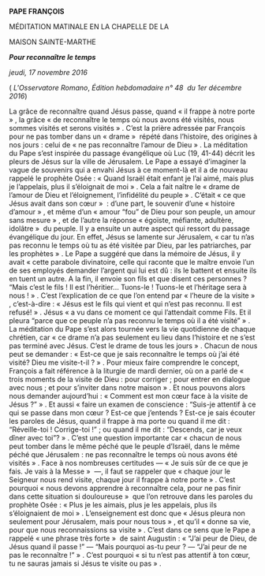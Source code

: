 **PAPE FRANÇOIS**

MÉDITATION MATINALE EN LA CHAPELLE DE LA

MAISON SAINTE-MARTHE

***Pour reconnaître le temps***

*jeudi, 17 novembre 2016*

( *L'Osservatore Romano*, *Édition hebdomadaire n° 48  du 1er décembre 2016*)

La grâce de reconnaître quand Jésus passe, quand « il frappe à notre porte » , la grâce « de reconnaître le temps où nous avons été visités, nous sommes visités et serons visités » . C’est la prière adressée par François pour ne pas tomber dans un « drame »  répété dans l’histoire, des origines à nos jours : celui de « ne pas reconnaître l’amour de Dieu » . La méditation du Pape s’est inspirée du passage évangélique où Luc (19, 41-44) décrit les pleurs de Jésus sur la ville de Jérusalem. Le Pape a essayé d’imaginer la vague de souvenirs qui a envahi Jésus à ce moment-là et il a de nouveau rappelé le prophète Osée : « Quand Israël était enfant je l’ai aimé, mais plus je l’appelais, plus il s’éloignait de moi » . Cela a fait naître le « drame de l’amour de Dieu et l’éloignement, l’infidélité du peuple » . C’était « ce que Jésus avait dans son cœur »  : d’une part, le souvenir d’une « histoire d’amour » , et même d’un « amour “fou” de Dieu pour son peuple, un amour sans mesure » , et de l’autre la réponse « égoïste, méfiante, adultère, idolâtre »  du peuple. Il y a ensuite un autre aspect qui ressort du passage évangélique du jour. En effet, Jésus se lamente sur Jérusalem, « car tu n’as pas reconnu le temps où tu as été visitée par Dieu, par les patriarches, par les prophètes » . Le Pape a suggéré que dans la mémoire de Jésus, il y avait « cette parabole divinatoire, celle qui raconte que le maître envoie l’un de ses employés demander l’argent qui lui est dû : ils le battent et ensuite ils en tuent un autre. A la fin, il envoie son fils et que disent ces personnes ? “Mais c’est le fils ! Il est l’héritier... Tuons-le ! Tuons-le et l’héritage sera à nous ! » . C’est l’explication de ce que l’on entend par « l’heure de la visite » , c’est-à-dire : « Jésus est le fils qui vient et qui n’est pas reconnu. Il est refusé! » . Jésus « a vu dans ce moment ce qui l’attendait comme Fils. Et il pleura “parce que ce peuple n’a pas reconnu le temps où il a été visité” » . La méditation du Pape s’est alors tournée vers la vie quotidienne de chaque chrétien, car « ce drame n’a pas seulement eu lieu dans l’histoire et ne s’est pas terminé avec Jésus. C’est le drame de tous les jours » . Chacun de nous peut se demander : « Est-ce que je sais reconnaître le temps où j’ai été visité? Dieu me visite-t-il ? » . Pour mieux faire comprendre le concept, François a fait référence à la liturgie de mardi dernier, où on a parlé de « trois moments de la visite de Dieu : pour corriger ; pour entrer en dialogue avec nous ; et pour s’inviter dans notre maison » . Et nous pouvons alors nous demander aujourd’hui : « Comment est mon cœur face à la visite de Jésus ?” » . Et aussi « faire un examen de conscience : “Suis-je attentif à ce qui se passe dans mon cœur ? Est-ce que j’entends ? Est-ce je sais écouter les paroles de Jésus, quand il frappe à ma porte ou quand il me dit : “Réveille-toi ! Corrige-toi !” ; ou quand il me dit : “Descends, car je veux dîner avec toi”? » . C’est une question importante car « chacun de nous peut tomber dans le même péché que le peuple d’Israël, dans le même péché que Jérusalem : ne pas reconnaître le temps où nous avons été visités » . Face à nos nombreuses certitudes — « Je suis sûr de ce que je fais. Je vais à la Messe »  —, il faut se rappeler que « chaque jour le Seigneur nous rend visite, chaque jour il frappe à notre porte » . C’est pourquoi « nous devons apprendre à reconnaître cela, pour ne pas finir dans cette situation si douloureuse »  que l’on retrouve dans les paroles du prophète Osée : « Plus je les aimais, plus je les appelais, plus ils s’éloignaient de moi » . L’enseignement est donc que « Jésus pleura non seulement pour Jérusalem, mais pour nous tous » , et qu’il « donne sa vie, pour que nous reconnaissions sa visite » . C’est dans ce sens que le Pape a rappelé « une phrase très forte »  de saint Augustin : « “J’ai peur de Dieu, de Jésus quand il passe !” — “Mais pourquoi as-tu peur ? — “J’ai peur de ne pas le reconnaître !” » . C’est pourquoi « si tu n’est pas attentif à ton cœur, tu ne sauras jamais si Jésus te visite ou pas » .